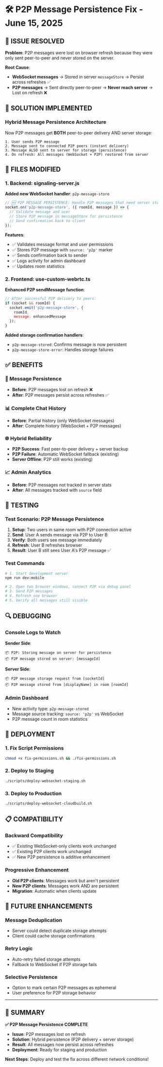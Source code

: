 # 🛠️ P2P Message Persistence Fix - June 15, 2025

## 🎯 **ISSUE RESOLVED**

**Problem**: P2P messages were lost on browser refresh because they were only sent peer-to-peer and never stored on the server.

**Root Cause**: 
- **WebSocket messages** → Stored in server `messageStore` → Persist across refreshes ✅
- **P2P messages** → Sent directly peer-to-peer → **Never reach server** → Lost on refresh ❌

## 🔧 **SOLUTION IMPLEMENTED**

### **Hybrid Message Persistence Architecture**

Now P2P messages get **BOTH** peer-to-peer delivery AND server storage:

```
1. User sends P2P message
2. Message sent to connected P2P peers (instant delivery)
3. Message ALSO sent to server for storage (persistence)
4. On refresh: All messages (WebSocket + P2P) restored from server
```

## 📁 **FILES MODIFIED**

### **1. Backend: signaling-server.js**

**Added new WebSocket handler**: `p2p-message-store`

```javascript
// 🆕 P2P MESSAGE PERSISTENCE: Handle P2P messages that need server storage
socket.on('p2p-message-store', ({ roomId, message }) => {
  // Validate message and user
  // Store P2P message in messageStore for persistence
  // Send confirmation back to client
});
```

**Features**:
- ✅ Validates message format and user permissions
- ✅ Stores P2P message with `source: 'p2p'` marker
- ✅ Sends confirmation back to sender
- ✅ Logs activity for admin dashboard
- ✅ Updates room statistics

### **2. Frontend: use-custom-webrtc.ts**

**Enhanced P2P sendMessage function**:

```javascript
// After successful P2P delivery to peers:
if (socket && roomId) {
  socket.emit('p2p-message-store', {
    roomId,
    message: enhancedMessage
  });
}
```

**Added storage confirmation handlers**:
- `p2p-message-stored`: Confirms message is now persistent
- `p2p-message-store-error`: Handles storage failures

## ✅ **BENEFITS**

### **🔄 Message Persistence**
- **Before**: P2P messages lost on refresh ❌
- **After**: P2P messages persist across refreshes ✅

### **📊 Complete Chat History**
- **Before**: Partial history (only WebSocket messages)
- **After**: Complete history (WebSocket + P2P messages)

### **🌐 Hybrid Reliability**
- **P2P Success**: Fast peer-to-peer delivery + server backup
- **P2P Failure**: Automatic WebSocket fallback (existing)
- **Server Offline**: P2P still works (existing)

### **📈 Admin Analytics**
- **Before**: P2P messages not tracked in server stats
- **After**: All messages tracked with `source` field

## 🧪 **TESTING**

### **Test Scenario: P2P Message Persistence**

1. **Setup**: Two users in same room with P2P connection active
2. **Send**: User A sends message via P2P to User B
3. **Verify**: Both users see message immediately
4. **Refresh**: User B refreshes browser
5. **Result**: User B still sees User A's P2P message ✅

### **Test Commands**

```bash
# 1. Start development server
npm run dev:mobile

# 2. Open two browser windows, connect P2P via debug panel
# 3. Send P2P messages
# 4. Refresh one browser
# 5. Verify all messages still visible
```

## 🔍 **DEBUGGING**

### **Console Logs to Watch**

**Sender Side**:
```
📦 P2P: Storing message on server for persistence
📦 P2P message stored on server: [messageId]
```

**Server Side**:
```
📦 P2P message storage request from [socketId]
📦 P2P message stored from [displayName] in room [roomId]
```

### **Admin Dashboard**

- New activity type: `p2p-message-stored`
- Message source tracking: `source: 'p2p'` vs WebSocket
- P2P message count in room statistics

## 🚀 **DEPLOYMENT**

### **1. Fix Script Permissions**
```bash
chmod +x fix-permissions.sh && ./fix-permissions.sh
```

### **2. Deploy to Staging**
```bash
./scripts/deploy-websocket-staging.sh
```

### **3. Deploy to Production** 
```bash
./scripts/deploy-websocket-cloudbuild.sh
```

## 📋 **COMPATIBILITY**

### **Backward Compatibility**
- ✅ Existing WebSocket-only clients work unchanged
- ✅ Existing P2P clients work unchanged  
- ✅ New P2P persistence is additive enhancement

### **Progressive Enhancement**
- **Old P2P clients**: Messages work but aren't persistent
- **New P2P clients**: Messages work AND are persistent
- **Migration**: Automatic when clients update

## 🔮 **FUTURE ENHANCEMENTS**

### **Message Deduplication**
- Server could detect duplicate storage attempts
- Client could cache storage confirmations

### **Retry Logic**
- Auto-retry failed storage attempts
- Fallback to WebSocket if P2P storage fails

### **Selective Persistence**
- Option to mark certain P2P messages as ephemeral
- User preference for P2P storage behavior

---

## 🎉 **SUMMARY**

**✅ P2P Message Persistence COMPLETE**

- **Issue**: P2P messages lost on refresh
- **Solution**: Hybrid persistence (P2P delivery + server storage)
- **Result**: All messages now persist across refreshes
- **Deployment**: Ready for staging and production

**Next Steps**: Deploy and test the fix across different network conditions!
